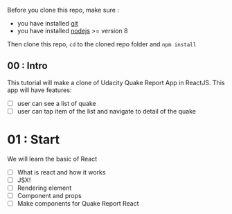 Before you clone this repo, make sure :
- you have installed [git](https://git-scm.com/)
- you have installed [nodejs](https://nodejs.org/en/) >= version 8 

Then clone this repo, `cd` to the cloned repo folder and `npm install`

## 00 : Intro
This tutorial will make a clone of Udacity Quake Report App in ReactJS. 
This app will have features:
- [ ] user can see a list of quake
- [ ] user can tap item of the list and navigate to detail of the quake

# 01 : Start
We will learn the basic of React 
- [ ] What is react and how it works
- [ ] JSX!
- [ ] Rendering element
- [ ] Component and props
- [ ] Make components for Quake Report React
